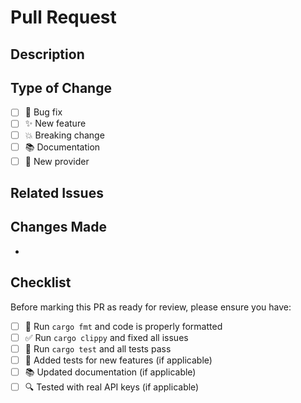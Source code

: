 # Pull Request

## Description

<!-- Brief description of the changes -->

## Type of Change

- [ ] 🐛 Bug fix
- [ ] ✨ New feature
- [ ] 💥 Breaking change
- [ ] 📚 Documentation
- [ ] 🤖 New provider

## Related Issues

<!-- Link to related issues: Fixes #123 -->

## Changes Made

<!-- List main changes -->
-

## Checklist

Before marking this PR as ready for review, please ensure you have:

- [ ] 🎨 Run `cargo fmt` and code is properly formatted
- [ ] ✅ Run `cargo clippy` and fixed all issues
- [ ] 🧪 Run `cargo test` and all tests pass
- [ ] 📝 Added tests for new features (if applicable)
- [ ] 📚 Updated documentation (if applicable)
- [ ] 🔍 Tested with real API keys (if applicable)
